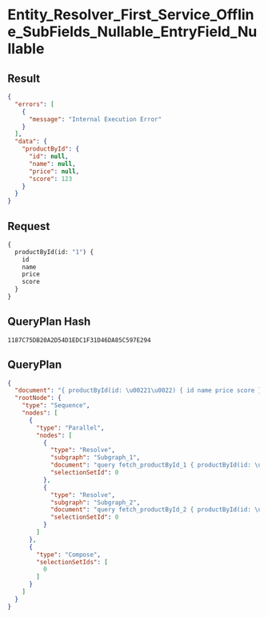 # Entity_Resolver_First_Service_Offline_SubFields_Nullable_EntryField_Nullable

## Result

```json
{
  "errors": [
    {
      "message": "Internal Execution Error"
    }
  ],
  "data": {
    "productById": {
      "id": null,
      "name": null,
      "price": null,
      "score": 123
    }
  }
}
```

## Request

```graphql
{
  productById(id: "1") {
    id
    name
    price
    score
  }
}
```

## QueryPlan Hash

```text
1187C75DB20A2D54D1EDC1F31D46DA85C597E294
```

## QueryPlan

```json
{
  "document": "{ productById(id: \u00221\u0022) { id name price score } }",
  "rootNode": {
    "type": "Sequence",
    "nodes": [
      {
        "type": "Parallel",
        "nodes": [
          {
            "type": "Resolve",
            "subgraph": "Subgraph_1",
            "document": "query fetch_productById_1 { productById(id: \u00221\u0022) { id name price } }",
            "selectionSetId": 0
          },
          {
            "type": "Resolve",
            "subgraph": "Subgraph_2",
            "document": "query fetch_productById_2 { productById(id: \u00221\u0022) { score } }",
            "selectionSetId": 0
          }
        ]
      },
      {
        "type": "Compose",
        "selectionSetIds": [
          0
        ]
      }
    ]
  }
}
```

